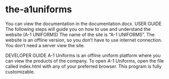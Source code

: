 # the-a1uniforms
You can view the documentation in the documentation.docx.
USER GUIDE
The following steps will guide you on how to use and understand the website (A-1 UNIFORMS)
 The name of the site is “A-1 UNIFORMS”.
 The website is an offline version, so you don’t have to use internet connection.
 You don’t need a server view the site.

 
DEVELOPER GUIDE
A-1 Uniforms is an offline uniform platform where you can view the products of the company. To open A-1 Uniforms, open the file called index.html with any of your preferred browser. This program is fully customizable. 


